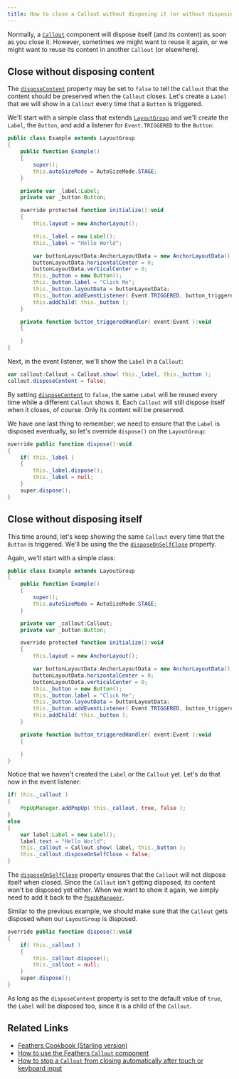 ```yaml
---
title: How to close a Callout without disposing it (or without disposing its content)
---
```


Normally, a [`Callout`](../callout.html) component will dispose itself (and its content) as soon as you close it. However, sometimes we might want to reuse it again, or we might want to reuse its content in another `Callout` (or elsewhere).

## Close without disposing content

The [`disposeContent`](/api-reference/feathers/controls/Callout.html#disposeContent) property may be set to `false` to tell the `Callout` that the content should be preserved when the `Callout` closes. Let's create a `Label` that we will show in a `Callout` every time that a `Button` is triggered.

We'll start with a simple class that extends [`LayoutGroup`](../layout-group.html) and we'll create the `Label`, the `Button`, and add a listener for `Event.TRIGGERED` to the `Button`:

```actionscript
public class Example extends LayoutGroup
{
	public function Example()
	{
		super();
		this.autoSizeMode = AutoSizeMode.STAGE;
	}

	private var _label:Label;
	private var _button:Button;

	override protected function initialize():void
	{
		this.layout = new AnchorLayout();

		this._label = new Label();
		this._label = "Hello World";

		var buttonLayoutData:AnchorLayoutData = new AnchorLayoutData();
		buttonLayoutData.horizontalCenter = 0;
		buttonLayoutData.verticalCenter = 0;
		this._button = new Button();
		this._button.label = "Click Me";
		this._button.layoutData = buttonLayoutData;
		this._button.addEventListener( Event.TRIGGERED, button_triggeredHandler );
		this.addChild( this._button );
	}

	private function button_triggeredHandler( event:Event ):void
	{

	}
}
```

Next, in the event listener, we'll show the `Label` in a `Callout`:

```actionscript
var callout:Callout = Callout.show( this._label, this._button );
callout.disposeContent = false;
```

By setting [`disposeContent`](/api-reference/feathers/controls/Callout.html#disposeContent) to `false`, the same `Label` will be reused every time while a different `Callout` shows it. Each `Callout` will still dispose itself when it closes, of course. Only its content will be preserved.

We have one last thing to remember; we need to ensure that the `Label` is disposed eventually, so let's override `dispose()` on the `LayoutGroup`:

```actionscript
override public function dispose():void
{
	if( this._label )
	{
		this._label.dispose();
		this._label = null;
	}
	super.dispose();
}
```

## Close without disposing itself

This time around, let's keep showing the same `Callout` every time that the `Button` is triggered. We'll be using the the [`disposeOnSelfClose`](/api-reference/feathers/controls/Callout.html#disposeOnSelfClose) property.

Again, we'll start with a simple class:

```actionscript
public class Example extends LayoutGroup
{
	public function Example()
	{
		super();
		this.autoSizeMode = AutoSizeMode.STAGE;
	}

	private var _callout:Callout;
	private var _button:Button;

	override protected function initialize():void
	{
		this.layout = new AnchorLayout();

		var buttonLayoutData:AnchorLayoutData = new AnchorLayoutData();
		buttonLayoutData.horizontalCenter = 0;
		buttonLayoutData.verticalCenter = 0;
		this._button = new Button();
		this._button.label = "Click Me";
		this._button.layoutData = buttonLayoutData;
		this._button.addEventListener( Event.TRIGGERED, button_triggeredHandler );
		this.addChild( this._button );
	}

	private function button_triggeredHandler( event:Event ):void
	{

	}
}
```

Notice that we haven't created the `Label` or the `Callout` yet. Let's do that now in the event listener:

```actionscript
if( this._callout )
{
	PopUpManager.addPopUp( this._callout, true, false );
}
else
{
	var label:Label = new Label();
	label.text = "Hello World";
	this._callout = Callout.show( label, this._button );
	this._callout.disposeOnSelfClose = false;
}
```

The [`disposeOnSelfClose`](/api-reference/feathers/controls/Callout.html#disposeOnSelfClose) property ensures that the `Callout` will not dispose itself when closed. Since the `Callout` isn't getting disposed, its content won't be disposed yet either. When we want to show it again, we simply need to add it back to the [`PopUpManager`](../pop-ups.html).

Similar to the previous example, we should make sure that the `Callout` gets disposed when our `LayoutGroup` is disposed.

```actionscript
override public function dispose():void
{
	if( this._callout )
	{
		this._callout.dispose();
		this._callout = null;
	}
	super.dispose();
}
```

As long as the `disposeContent` property is set to the default value of `true`, the `Label` will be disposed too, since it is a child of the `Callout`.

## Related Links

- [Feathers Cookbook (Starling version)](./index.md)
- [How to use the Feathers `Callout` component](../callout.html)
- [How to stop a `Callout` from closing automatically after touch or keyboard input](./callout-stop-closing-automatically.md)
